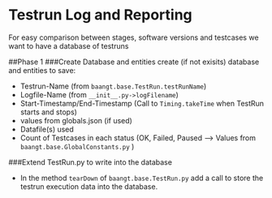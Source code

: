 # Testrun Log and Reporting
For easy comparison between stages, software versions and testcases we want to have a database of testruns

##Phase 1
###Create Database and entities
create (if not exisits) database and entities to save:
* Testrun-Name (from `baangt.base.TestRun.testRunName`)
* Logfile-Name (from `__init__.py->logFilename`)
* Start-Timestamp/End-Timestamp (Call to `Timing.takeTime` when TestRun starts and stops)
* values from globals.json (if used)
* Datafile(s) used
* Count of Testcases in each status (OK, Failed, Paused --> Values from `baangt.base.GlobalConstants.py` )

###Extend TestRun.py to write into the database
* In the method `tearDown` of `baangt.base.TestRun.py` add a call to store the testrun execution data into the database.